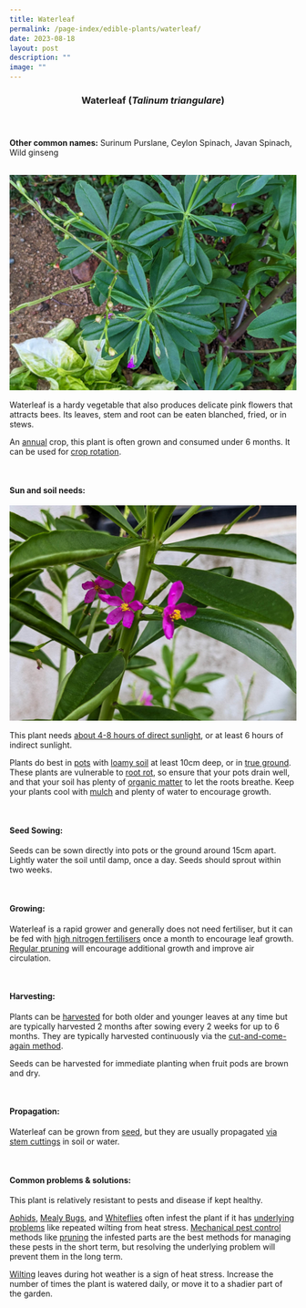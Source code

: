 ```yaml
---
title: Waterleaf
permalink: /page-index/edible-plants/waterleaf/
date: 2023-08-18
layout: post
description: ""
image: ""
---
```

<header>
	<h3>Waterleaf (<em>Talinum triangulare</em>)</h3>
</header>
	
<section>
	<p><strong>Other common names:</strong> Surinum Purslane, Ceylon Spinach, Javan Spinach, Wild ginseng</p>
	<br>
</section>

<section>
	<img title="Waterleaf plants. Photo by Jacqueline Chua." src="/images/Plants/javanspinach%20(2)_jacquelinechua.jpg">
	<p>Waterleaf is a hardy vegetable that also produces delicate pink flowers that attracts bees. Its leaves, stem and root can be eaten blanched, fried, or in stews.</p>
	<p>An <a href="/learn-more-about-gardening/glossary/#a">annual</a> crop, this plant is often grown and consumed under 6 months. It can be used for <a href="/page-index/horticulture-techniques/crop-rotation/">crop rotation</a>.</p>       
	<br>
</section>

<section>
	<h4>Sun and soil needs:</h4>
	<img title="Javan Spinach flowers. Photo by Jacqueline Chua." src="/images/Plants/javanspinach_flowers_jacquelinechua.jpg">
	<p>This plant needs <a href="/page-index/horticulture-techniques/gauging-light/">about 4-8 hours of direct sunlight</a>, or at least 6 hours of indirect sunlight.</p>
	<p>Plants do best in <a href="/page-index/horticulture-techniques/planting-in-containers/">pots</a> with <a href="/page-index/horticulture-techniques/soil/">loamy soil</a> at least 10cm deep, or in <a href="/page-index/horticulture-techniques/true-ground/">true ground</a>. These plants are vulnerable to <a href="/page-index/plant-problems/root-rot/">root rot</a>, so ensure that your pots drain well, and that your soil has plenty of <a href="/page-index/horticulture-techniques/soil-amendments/">organic matter</a> to let the roots breathe. Keep your plants cool with <a href="/page-index/horticulture-techniques/mulching/">mulch</a> and plenty of water to encourage growth.</p>
	<br>
</section>

<section>
	<h4>Seed Sowing:</h4>
	<p>Seeds can be sown directly into pots or the ground around 15cm apart. Lightly water the soil until damp, once a day. Seeds should sprout within two weeks.</p>
	<br>
</section>

<section>
	<h4>Growing:</h4>
	<p>Waterleaf is a rapid grower and generally does not need fertiliser, but it can be fed with <a href="/page-index/horticulture-techniques/fertilising/">high nitrogen fertilisers</a> once a month to encourage leaf growth. <a href="/page-index/horticulture-techniques/pruning/">Regular pruning</a> will encourage additional growth and improve air circulation.</p>
	<br>
</section>

<section>
	<h4>Harvesting:</h4>
	<p>Plants can be <a href="/page-index/horticulture-techniques/harvesting-hygiene/">harvested</a> for both older and younger leaves at any time but are typically harvested 2 months after sowing every 2 weeks for up to 6 months. They are typically harvested continuously via the <a href="/page-index/horticulture-techniques/cut-and-come-again/">cut-and-come-again method</a>.</p>
	<p>Seeds can be harvested for immediate planting when fruit pods are brown and dry.</p>
	<br>
</section>

<section>
	<h4>Propagation:</h4>
	<p>Waterleaf can be grown from <a href="/page-index/horticulture-techniques/propagating-by-seed/">seed</a>, but they are usually propagated <a href="/page-index/horticulture-techniques/propagating-by-cuttings/">via stem cuttings</a> in soil or water.</p>
	<br>
</section>

<section>
	<h4>Common problems &amp; solutions:</h4>
	<p>This plant is relatively resistant to pests and disease if kept healthy.</p>
	<p><a href="/page-index/pests/aphids/">Aphids</a>, <a href="/page-index/pests/mealy-bugs/">Mealy Bugs</a>, and <a href="/page-index/pests/whiteflies/">Whiteflies</a> often infest the plant if it has <a href="/learn-more-about-gardening/plant-problems/">underlying problems</a> like repeated wilting from heat stress. <a href="/page-index/horticulture-techniques/pest-control/">Mechanical pest control</a> methods like <a href="/page-index/horticulture-techniques/pruning/">pruning</a> the infested parts are the best methods for managing these pests in the short term, but resolving the underlying problem will prevent them in the long term.</p>
	<p><a href="/page-index/plant-problems/wilting/">Wilting</a> leaves during hot weather is a sign of heat stress. Increase the number of times the plant is watered daily, or move it to a shadier part of the garden.</p>
	<br>
</section>
